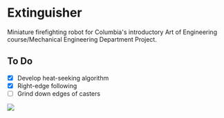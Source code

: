 # Extinguisher
Miniature firefighting robot for Columbia's introductory Art of Engineering course/Mechanical Engineering Department Project.

To Do
---
- [x] Develop heat-seeking algorithm
- [x] Right-edge following
- [ ] Grind down edges of casters

![](https://i.gyazo.com/bdb1da59b6e32926141c7d8d3f6b500c.gif)
